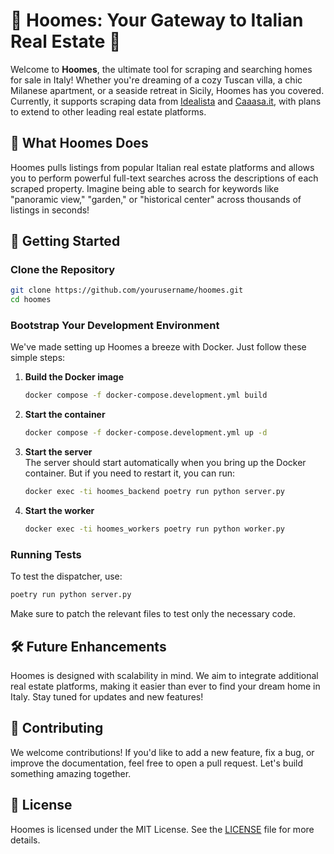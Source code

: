 # 🏡 Hoomes: Your Gateway to Italian Real Estate 🏡

Welcome to **Hoomes**, the ultimate tool for scraping and searching homes for sale in Italy! Whether you're dreaming of a cozy Tuscan villa, a chic Milanese apartment, or a seaside retreat in Sicily, Hoomes has you covered. Currently, it supports scraping data from [Idealista](https://www.idealista.it/) and [Caaasa.it](https://www.caaasa.it/), with plans to extend to other leading real estate platforms. 

## 🌟 What Hoomes Does

Hoomes pulls listings from popular Italian real estate platforms and allows you to perform powerful full-text searches across the descriptions of each scraped property. Imagine being able to search for keywords like "panoramic view," "garden," or "historical center" across thousands of listings in seconds!

## 🚀 Getting Started

### Clone the Repository

```bash
git clone https://github.com/yourusername/hoomes.git
cd hoomes
```

### Bootstrap Your Development Environment

We've made setting up Hoomes a breeze with Docker. Just follow these simple steps:

1. **Build the Docker image**  
   ```bash
   docker compose -f docker-compose.development.yml build
   ```

2. **Start the container**  
   ```bash
   docker compose -f docker-compose.development.yml up -d
   ```
   
3. **Start the server**  
   The server should start automatically when you bring up the Docker container. But if you need to restart it, you can run:
   ```bash
   docker exec -ti hoomes_backend poetry run python server.py
   ```

4. **Start the worker**  
   ```bash
   docker exec -ti hoomes_workers poetry run python worker.py
   ```

### Running Tests

To test the dispatcher, use:

```bash
poetry run python server.py
```

Make sure to patch the relevant files to test only the necessary code.

## 🛠️ Future Enhancements

Hoomes is designed with scalability in mind. We aim to integrate additional real estate platforms, making it easier than ever to find your dream home in Italy. Stay tuned for updates and new features!

## 🤝 Contributing

We welcome contributions! If you'd like to add a new feature, fix a bug, or improve the documentation, feel free to open a pull request. Let's build something amazing together.

## 📜 License

Hoomes is licensed under the MIT License. See the [LICENSE](LICENSE) file for more details.
